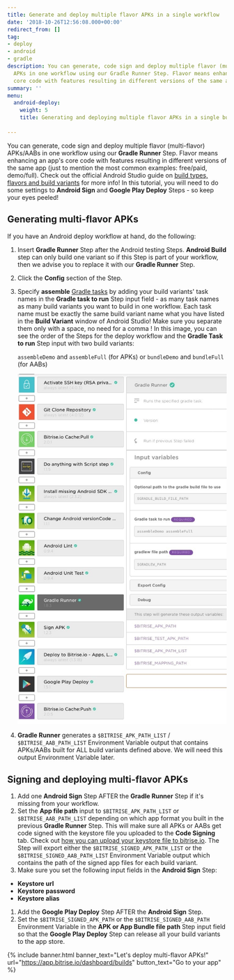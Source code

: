 ```yaml
---
title: Generate and deploy multiple flavor APKs in a single workflow
date: '2018-10-26T12:56:08.000+00:00'
redirect_from: []
tag:
- deploy
- android
- gradle
description: You can generate, code sign and deploy multiple flavor (multi-flavor)
  APKs in one workflow using our Gradle Runner Step. Flavor means enhancing an app's
  core code with features resulting in different versions of the same app.
summary: ''
menu:
  android-deploy:
    weight: 5
    title: Generating and deploying multiple flavor APKs in a single build

---
```

You can generate, code sign and deploy multiple flavor (multi-flavor) APKs/AABs in one workflow using our **Gradle Runner** Step. Flavor means enhancing an app's core code with features resulting in different versions of the same app (just to mention the most common examples: free/paid, demo/full). Check out the official Android Studio guide on [build types, flavors and build variants](https://developer.android.com/studio/build/build-variants) for more info! In this tutorial, you will need to do some settings to **Android Sign** and **Google Play Deploy** Steps - so keep your eyes peeled!

## Generating multi-flavor APKs

If you have an Android deploy workflow at hand, do the following:

1. Insert **Gradle Runner** Step after the Android testing Steps. **Android Build** step can only build one variant so if this Step is part of your workflow, then we advise you to replace it with our **Gradle Runner** Step.
2. Click the **Config** section of the Step.
3. Specify **assemble** [Gradle tasks](/tips-and-tricks/android-tips-and-tricks/#getting-the-list-of-available-gradlew-tasks-in-your-project) by adding your build variants' task names in the **Gradle task to run** Step input field - as many task names as many build variants you want to build in one workflow. Each task name must be exactly the same build variant name what you have listed in the **Build Variant** window of Android Studio! Make sure you separate them only with a space, no need for a comma ! In this image, you can see the order of the Steps for the deploy workflow and the **Gradle Task to run** Step input with two build variants:

   `assembleDemo` and `assembleFull` (for APKs) or `bundleDemo` and `bundleFull` (for AABs)

   ![{{ page.title }}](/img/multiflavor-1.jpg)
4. **Gradle Runner** generates a `$BITRISE_APK_PATH_LIST` / `$BITRISE_AAB_PATH_LIST` Environment Variable output that contains APKs/AABs built for ALL build variants defined above. We will need this output Environment Variable later.

## Signing and deploying multi-flavor APKs

1. Add one **Android Sign** Step AFTER the **Gradle Runner** Step if it's missing from your workflow.
2. Set the **App file path** input to `$BITRISE_APK_PATH_LIST` or `$BITRISE_AAB_PATH_LIST` depending on which app format you built in the previous **Gradle Runner** Step. This will make sure all APKs or AABs get code signed with the keystore file you uploaded to the **Code Signing** tab. Check out [how you can upload your keystore file to bitrise.io](/code-signing/android-code-signing/android-code-signing-using-bitrise-sign-apk-step/#creating-a-signed-apk-with-the-android-sign-step). The Step will export either the `$BITRISE_SIGNED_APK_PATH_LIST` or the `$BITRISE_SIGNED_AAB_PATH_LIST` Environment Variable output which contains the path of the signed app files for each build variant.
3. Make sure you set the following input fields in the **Android Sign** Step:

* **Keystore url**
* **Keystore password**
* **Keystore alias**

1. Add the **Google Play Deploy** Step AFTER the **Android Sign** Step.
2. Set the `$BITRISE_SIGNED_APK_PATH` or the `$BITRISE_SIGNED_AAB_PATH` Environment Variable in the **APK or App Bundle file path** Step input field so that the **Google Play Deploy** Step can release all your build variants to the app store.

{% include banner.html banner_text="Let's deploy multi-flavor APKs!" url="https://app.bitrise.io/dashboard/builds" button_text="Go to your app" %}